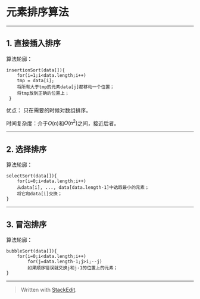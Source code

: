 
# 元素排序算法

----------


## 1. 直接插入排序

算法轮廓：

    insertionSort(data[]){
	    for(i=1;i<data.length;i++)
	    tmp = data[i];
	    将所有大于tmp的元素data[j]都移动一个位置；
	    将tmp放到正确的位置上；
	 }
优点： 只在需要的时候对数组排序。

时间复杂度：介于$O(n)$和$O(n^2)$之间，接近后者。


----------


## 2. 选择排序

算法轮廓：

    selectSort(data[]){
	    for(i=0;i<data.length;i++)
	    从data[i], ..., data[data.length-1]中选取最小的元素；
	    将它和data[i]交换；
	}

----------

## 3. 冒泡排序

算法轮廓：

    bubbleSort(data[]){
	    for(i=0;i<data.length;i++)
		    for(j=data.length-1;j>i;--j)
		    如果顺序错误就交换j和j-1的位置上的元素；
	}

----------


> Written with [StackEdit](https://stackedit.io/).